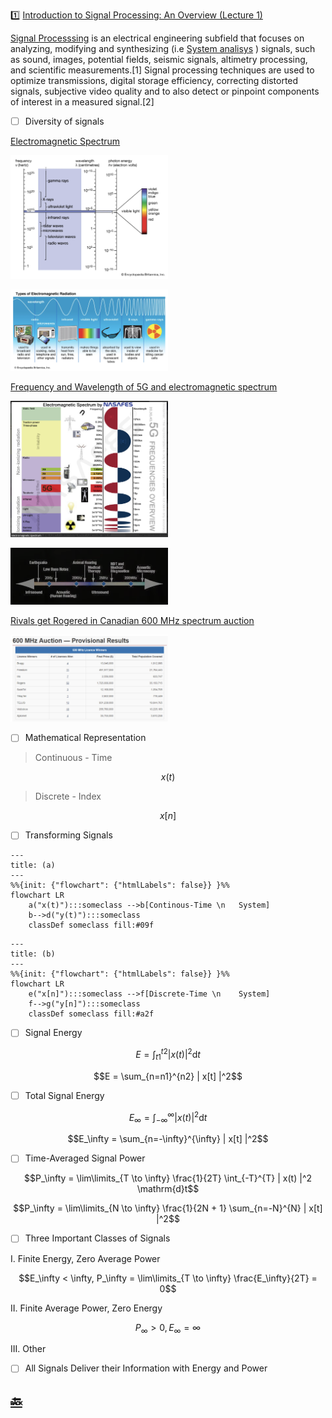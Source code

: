 :one: [Introduction to Signal Processing: An Overview (Lecture 1)](https://www.youtube.com/watch?v=kjw6W0SZe04&t=0s) 

[Signal Processsing](https://en.wikipedia.org/wiki/Signal_processing) is an electrical engineering subfield that focuses on analyzing, modifying and synthesizing (i.e [System analisys](https://en.wikipedia.org/wiki/System_analysis) ) signals, such as sound, images, potential fields, seismic signals, altimetry processing, and scientific measurements.[1] Signal processing techniques are used to optimize transmissions, digital storage efficiency, correcting distorted signals, subjective video quality and to also detect or pinpoint components of interest in a measured signal.[2]

- [ ] Diversity of signals


[Electromagnetic Spectrum](https://www.britannica.com/science/electromagnetic-spectrum)

<img src=../images/electromagnetic-spectrum-britannica.png width='50%' height='50%' > </img>

<img src=../images/electromagnetic-spectrum2-britannica.png width='50%' height='50%' > </img>

[Frequency and Wavelength of 5G and electromagnetic spectrum](https://nasafes.com/facts-about-5g-and-the-electromagnetic-spectrum)

<img src=../images/5g-electromagnetic-spectrum-nasafes.png width='50%' height='50%' > </img>

<img src=../images/sound-spectrum.png width='50%' height='50%' > </img>

[Rivals get Rogered in Canadian 600 MHz spectrum auction](https://telecoms.com/496888/rivals-get-rogered-in-canadian-600-mhz-spectrum-auction)

<img src=../images/canada-5G-600MHZ.png width='50%' height='50%' > </img>

- [ ] Mathematical Representation
> Continuous - Time
```math
x(t)
```
> Discrete - Index
```math
x[n]
```

- [ ] Transforming Signals

```mermaid
---
title: (a)
---
%%{init: {"flowchart": {"htmlLabels": false}} }%%
flowchart LR
    a("x(t)"):::someclass -->b[Continous-Time \n   System]
    b-->d("y(t)"):::someclass
    classDef someclass fill:#09f
```

```mermaid
---
title: (b)
---
%%{init: {"flowchart": {"htmlLabels": false}} }%%
flowchart LR
    e("x[n]"):::someclass -->f[Discrete-Time \n    System]
    f-->g("y[n]"):::someclass
    classDef someclass fill:#a2f
```

- [ ] Signal Energy

```math
E = \int_{t1}^{t2} | x(t) |^2 \mathrm{d}t
```

```math
E = \sum_{n=n1}^{n2} | x[t] |^2
```

- [ ] Total Signal Energy

```math
E_\infty = \int_{-\infty}^{\infty} | x(t) |^2 \mathrm{d}t
```

```math
E_\infty = \sum_{n=-\infty}^{\infty} | x[t] |^2
```


- [ ] Time-Averaged Signal Power

```math
P_\infty = \lim\limits_{T \to \infty} \frac{1}{2T} \int_{-T}^{T} | x(t) |^2 \mathrm{d}t
```

```math
P_\infty = \lim\limits_{N \to \infty} \frac{1}{2N + 1} \sum_{n=-N}^{N} | x[t] |^2
```

- [ ] Three Important Classes of Signals

I. Finite Energy, Zero Average Power 
```math
E_\infty < \infty, P_\infty = \lim\limits_{T \to \infty} \frac{E_\infty}{2T} = 0
```
II. Finite Average Power, Zero Energy
```math
P_\infty > 0, E_\infty = \infty
```
III. Other

- [ ] All Signals Deliver their Information with Energy and Power

## [:back: ](../#round_pushpin-signal-processing-an-introduction)
